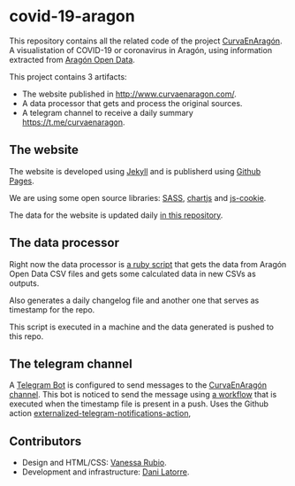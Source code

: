 # covid-19-aragon

This repository contains all the related code of the project [CurvaEnAragón](http://www.curvaenaragon.com/). A visualistation of COVID-19 or coronavirus in Aragón, using information extracted from [Aragón Open Data](https://opendata.aragon.es/datos/catalogo/dataset/publicaciones-y-anuncios-relacionados-con-el-coronavirus-en-aragon).

This project contains 3 artifacts:
- The website published in http://www.curvaenaragon.com/.
- A data processor that gets and process the original sources.
- A telegram channel to receive a daily summary https://t.me/curvaenaragon.

## The website

The website is developed using [Jekyll](https://jekyllrb.com/) and is publisherd using [Github Pages](https://pages.github.com/).

We are using some open source libraries: [SASS](https://sass-lang.com/), [chartjs](https://www.chartjs.org/) and [js-cookie](https://github.com/js-cookie/js-cookie).

The data for the website is updated daily [in this repository](../tree/master/_data).

## The data processor

Right now the data processor is [a ruby script](tree/master/updater.rb) that gets the data from Aragón Open Data CSV files and gets some calculated data in new CSVs as outputs.

Also generates a daily changelog file and another one that serves as timestamp for the repo.

This script is executed in a machine and the data generated is pushed to this repo.

## The telegram channel

A [Telegram Bot](https://core.telegram.org/bots) is configured to send messages to the [CurvaEnAragón channel](https://t.me/curvaenaragon). This bot is noticed to send the message using [a workflow](tree/master/.github/workflows/telegram.yml) that is executed when the timestamp file is present in a push. Uses the Github action [externalized-telegram-notifications-action](https://github.com/danilat/externalized-telegram-notifications-action), 

## Contributors

- Design and HTML/CSS: [Vanessa Rubio](https://github.com/vanessarm/).
- Development and infrastructure: [Dani Latorre](github.com/danilat/).